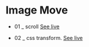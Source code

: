 
# Image Move

- 01 _  scroll
[See live](https://thegicode.github.io/vanilaJS-lab/image-move/01.html)

- 02 _ css transform.
[See live](https://thegicode.github.io/vanilaJS-lab/image-move/02.html)
